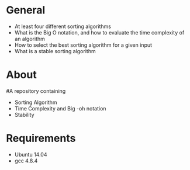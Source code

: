 # General
* At least four different sorting algorithms
* What is the Big O notation, and how to evaluate the time complexity of an algorithm
* How to select the best sorting algorithm for a given input
* What is a stable sorting algorithm
# About
#A repository containing
* Sorting Algorithm
* Time Complexity and Big -oh notation
* Stability
# Requirements
* Ubuntu 14.04
* gcc 4.8.4
